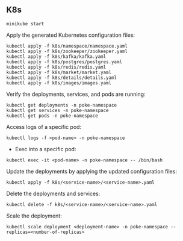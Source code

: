 ## K8s

```
minikube start
```

Apply the generated Kubernetes configuration files:

```
kubectl apply -f k8s/namespace/namespace.yaml
kubectl apply -f k8s/zookeeper/zookeeper.yaml
kubectl apply -f k8s/kafka/kafka.yaml
kubectl apply -f k8s/postgres/postgres.yaml
kubectl apply -f k8s/redis/redis.yaml
kubectl apply -f k8s/market/market.yaml
kubectl apply -f k8s/details/details.yaml
kubectl apply -f k8s/images/images.yaml
```

Verify the deployments, services, and pods are running:

```
kubectl get deployments -n poke-namespace
kubectl get services -n poke-namespace
kubectl get pods -n poke-namespace
```

Access logs of a specific pod:

```
kubectl logs -f <pod-name> -n poke-namespace
```

- Exec into a specific pod:

```
kubectl exec -it <pod-name> -n poke-namespace -- /bin/bash
```

Update the deployments by applying the updated configuration files:

```
kubectl apply -f k8s/<service-name>/<service-name>.yaml
```

Delete the deployments and services:

```
kubectl delete -f k8s/<service-name>/<service-name>.yaml
```

Scale the deployment:

```
kubectl scale deployment <deployment-name> -n poke-namespace --replicas=<number-of-replicas>
```

